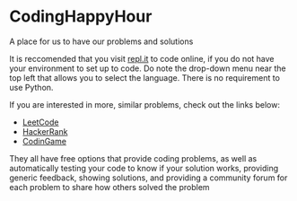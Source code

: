 # CodingHappyHour
A place for us to have our problems and solutions

It is reccomended that you visit [repl.it](https://replit.com/languages/python3) to code online, if you do not have your environment to set up to code.
Do note the drop-down menu near the top left that allows you to select the language. There is no requirement to use Python.

If you are interested in more, similar problems, check out the links below:
- [LeetCode](https://leetcode.com/problemset/all/)
- [HackerRank](https://www.hackerrank.com/)
- [CodinGame](https://www.codingame.com/)

They all have free options that provide coding problems, as well as automatically testing your code to know if your solution works, providing generic feedback, showing solutions, and providing a community forum for each problem to share how others solved the problem
